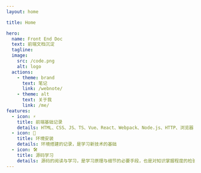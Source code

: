 ```yaml
---
layout: home

title: Home

hero:
  name: Front End Doc
  text: 前端文档沉淀
  tagline: 
  image:
    src: /code.png
    alt: logo
  actions:
    - theme: brand
      text: 笔记
      link: /webnote/
    - theme: alt
      text: 关于我
      link: /me/
features:
  - icon: ⚡️ 
    title: 前端基础记录
    details: HTML、CSS、JS、TS、Vue、React、Webpack、Node.js、HTTP、浏览器
  - icon: 🖖
    title: 环境安装
    details: 环境搭建的记录，是学习新技术的基础
  - icon: 🛠️
    title: 源码学习
    details: 源码的阅读与学习，是学习原理与细节的必要手段，也是对知识掌握程度的检验
---
```



<!-- <VercelAnalytics /> -->
